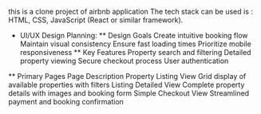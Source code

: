 this is a clone project of airbnb application
The tech stack can be used is : HTML, CSS, JavaScript (React or similar framework).

* UI/UX Design Planning:
** Design Goals
Create intuitive booking flow
Maintain visual consistency
Ensure fast loading times
Prioritize mobile responsiveness
** Key Features
Property search and filtering
Detailed property viewing
Secure checkout process
User authentication

** Primary Pages
Page	Description
Property Listing View	Grid display of available properties with filters
Listing Detailed View	Complete property details with images and booking form
Simple Checkout View	Streamlined payment and booking confirmation
